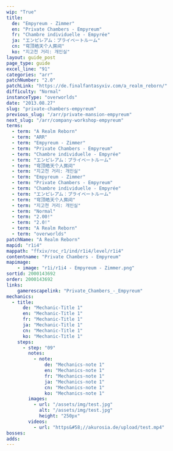 ```yaml
---
wip: "True"
title:
  de: "Empyreum - Zimmer"
  en: "Private Chambers - Empyreum"
  fr: "Chambre individuelle - Empyrée"
  ja: "エンピレアム：プライベートルーム"
  cn: "穹顶皓天个人房间"
  ko: "지고천 거리: 개인실"
layout: guide_post
page_type: guide
excel_line: "91"
categories: "arr"
patchNumber: "2.0"
patchLink: "https://de.finalfantasyxiv.com/a_realm_reborn/"
difficulty: "Normal"
instanceType: "overworlds"
date: "2013.08.27"
slug: "private-chambers-empyreum"
previous_slug: "/arr/private-mansion-empyreum"
next_slug: "/arr/company-workshop-empyreum"
terms:
  - term: "A Realm Reborn"
  - term: "ARR"
  - term: "Empyreum - Zimmer"
  - term: "Private Chambers - Empyreum"
  - term: "Chambre individuelle - Empyrée"
  - term: "エンピレアム：プライベートルーム"
  - term: "穹顶皓天个人房间"
  - term: "지고천 거리: 개인실"
  - term: "Empyreum - Zimmer"
  - term: "Private Chambers - Empyreum"
  - term: "Chambre individuelle - Empyrée"
  - term: "エンピレアム：プライベートルーム"
  - term: "穹顶皓天个人房间"
  - term: "지고천 거리: 개인실"
  - term: "Normal"
  - term: "2.00!"
  - term: "2.0!"
  - term: "A Realm Reborn"
  - term: "overworlds"
patchName: "A Realm Reborn"
mapid: "r1i4"
mappath: "ffxiv/roc_r1/ind/r1i4/level/r1i4"
contentname: "Private Chambers - Empyreum"
mapimage:
    - image: "r1i/r1i4 - Empyreum - Zimmer.png"
sortid: 2000143692
order: 2000143692
links:
    gamerescapelink: "Private_Chambers_-_Empyreum"
mechanics:
  - title:
      de: "Mechanic-Title 1"
      en: "Mechanic-Title 1"
      fr: "Mechanic-Title 1"
      ja: "Mechanic-Title 1"
      cn: "Mechanic-Title 1"
      ko: "Mechanic-Title 1"
    steps:
      - step: "09"
        notes:
          - note:
              de: "Mechanics-note 1"
              en: "Mechanics-note 1"
              fr: "Mechanics-note 1"
              ja: "Mechanics-note 1"
              cn: "Mechanics-note 1"
              ko: "Mechanics-note 1"
        images:
          - url: "/assets/img/test.jpg"
            alt: "/assets/img/test.jpg"
            height: "250px"
        videos:
          - url: "https&#58;//akurosia.de/upload/test.mp4"
bosses:
adds:
---
```

